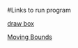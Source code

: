 #Links to run program

<a href ="https://replit.com/@EliyahuBloom/P07">draw box</a> 

<a href ="https://replit.com/@EliyahuBloom/po72">Moving Bounds</a>
